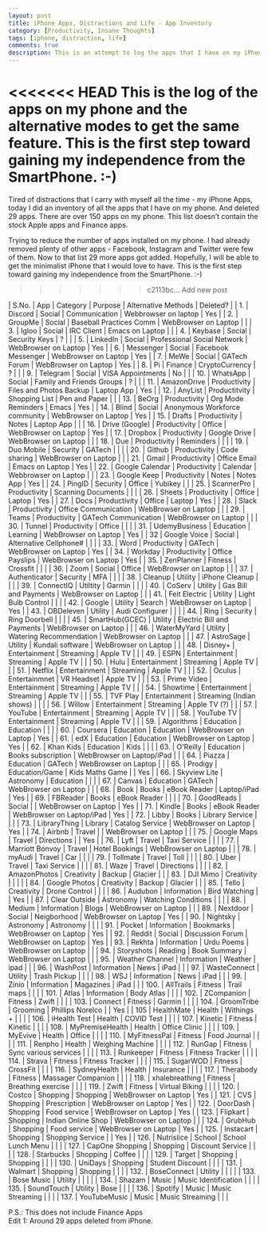 ```yaml
---
layout: post
title: iPhone Apps, Distractions and Life - App Inventory
category: [Productivity, Insane Thoughts]
tags: [iphone, distraction, life]
comments: true
description: This is an attempt to log the apps that I have on my iPhone.
---
```


<<<<<<< HEAD
This is the log of the apps on my phone and the alternative modes to get the same feature. This is the first step toward gaining my independence from the SmartPhone. :-)
=======
Tired of distractions that I carry with myself all the time - my iPhone Apps, today I did an inventory of all the apps that I have on my phone. And deleted 29 apps. There are over 150 apps on my phone. This list doesn’t contain the stock Apple apps and Finance apps.

Trying to reduce the number of apps installed on my phone. I had already removed plenty of other apps - Facebook, Instagram and Twitter were few of them. Now to that list 29 more apps got added. Hopefully, I will be able to get the minimalist iPhone that I would love to have. This is the first step toward gaining my independence from the SmartPhone. :-)
>>>>>>> c2113bc... Add new post

| S.No. | App             | Category       | Purpose                       | Alternative Methods       | Deleted? |
| 1.    | Discord         | Social         | Communication                 | Webbrowser on laptop      | Yes      |
| 2.    | GroupMe         | Social         | Baseball Practices Comm       | WebBrowser on Laptop      |          |
| 3.    | Igloo           | Social         | IRC Client                    | Emacs on Laptop           |          |
| 4.    | Keybase         | Social         | Security Keys                 | ?                         |          |
| 5.    | LinkedIn        | Social         | Professional Social Network   | WebBrowser on Laptop      | Yes      |
| 6.    | Messenger       | Social         | Facebook Messenger            | WebBrowser on Laptop      | Yes      |
| 7.    | MeWe            | Social         | GATech Forum                  | WebBrowser on Laptop      | Yes      |
| 8.    | Pi              | Finance        | CryptoCurrency                | ?                         |          |
| 9.    | Telegram        | Social         | VISA Appointments             | No                        |          |
| 10.   | WhatsApp        | Social         | Family and Friends Groups     | ?                         |          |
| 11.   | AmazonDrive     | Productivity   | Files and Photos Backup       | Laptop App                | Yes      |
| 12.   | AnyList         | Productitvity  | Shopping List                 | Pen and Paper             |          |
| 13.   | BeOrg           | Productivity   | Org Mode Reminders            | Emacs                     | Yes      |
| 14.   | Blind           | Social         | Anonymous Workforce community | WebBrowser on Laptop      | Yes      |
| 15.   | Drafts          | Productivity   | Notes                         | Laptop App                |          |
| 16.   | Drive (Google)  | Productivity   | Office                        | WebBrowser on Laptop      | Yes      |
| 17.   | Dropbox         | Productivity   | Google Drive                  | WebBrowser on Laptop      |          |
| 18.   | Due             | Productivity   | Reminders                     |                           |          |
| 19.   | Duo Mobile      | Security       | GATech                        |                           |          |
| 20.   | Github          | Productivity   | Code sharing                  | WebBrowser on Laptop      |          |
| 21.   | Gmail           | Productivity   | Office Email                  | Emacs on Laptop           | Yes      |
| 22.   | Google Calendar | Productivity   | Calendar                      | Webbrowser on Laptop      |          |
| 23.   | Google Keep     | Productivity   | Notes                         | Notes App                 | Yes      |
| 24.   | PingID          | Security       | Office                        | Yubikey                   |          |
| 25.   | ScannerPro      | Productivity   | Scanning Documents            |                           |          |
| 26.   | Sheets          | Productivity   | Office                        | Laptop                    | Yes      |
| 27.   | Docs            | Productivity   | Office                        | Laptop                    | Yes      |
| 28.   | Slack           | Productivity   | Office Communication          | WebBrowser on Laptop      |          |
| 29.   | Teams           | Productivity   | GATech Communication          | WebBrowser on Laptop      |          |
| 30.   | Tunnel          | Productivity   | Office                        |                           |          |
| 31.   | UdemyBusiness   | Education      | Learning                      | WebBrowser on Laptop      | Yes      |
| 32    | Google Voice    | Social         | Alternative Cellphone#        |                           |          |
| 33.   | Word            | Productivity   | GATech                        | WebBrowser on Laptop      | Yes      |
| 34.   | Workday         | Productivity   | Office Payslips               | WebBrowser on Laptop      | Yes      |
| 35.   | ZenPlanner      | Fitness        | Crossfit                      |                           |          |
| 36.   | Zoom            | Social         | Office                        | WebBrowser on Laptop      |          |
| 37.   | Authenticator   | Security       | MFA                           |                           |          |
| 38.   | Cleanup         | Utility        | iPhone Cleanup                |                           |          |
| 39.   | ConnectIQ       | Utiltity       | Garmin                        |                           |          |
| 40.   | CoServ          | Utility        | Gas Bill and Payments         | WebBrowser on Laptop      |          |
| 41.   | Feit Electric   | Utility        | Light Bulb Control            |                           |          |
| 42.   | Google          | Utility        | Search                        | WebBrowser on Laptop      | Yes      |
| 43.   | OBDeleven       | Utility        | Audi Configurer               |                           |          |
| 44.   | Ring            | Security       | Ring Doorbell                 |                           |          |
| 45.   | SmartHub(GCEC)  | Utility        | Electric Bill and Payments    | WebBrowser on Laptop      |          |
| 46.   | WaterMyYard     | Utility        | Watering Recommendation       | WebBrowser on Laptop      |          |
| 47.   | AstroSage       | Utility        | Kundali software              | WebBrowser on Laptop      |          |
| 48.   | Disney+         | Entertainment  | Streaming                     | Apple TV                  |          |
| 49.   | ESPN            | Entertainment  | Streaming                     | Apple TV                  |          |
| 50.   | Hulu            | Entertainment  | Streaming                     | Apple TV                  |          |
| 51.   | Netflix         | Entertainment  | Streaming                     | Apple TV                  |          |
| 52.   | Oculus          | Entertainmnet  | VR Headset                    | Apple TV                  |          |
| 53.   | Prime Video     | Entertainment  | Streaming                     | Apple TV                  |          |
| 54.   | Showtime        | Entertainment  | Streaming                     | Apple TV                  |          |
| 55.   | TVF Play        | Entertainment  | Streaming (Indian shows)      |                           |          |
| 56.   | Willow          | Entertainment  | Streaming                     | Apple TV (?)              |          |
| 57.   | YouTube         | Entertainment  | Streaming                     | Apple TV                  |          |
| 58.   | YouTube TV      | Entertainment  | Streaming                     | Apple TV                  |          |
| 59.   | Algorithms      | Education      | Education                     |                           |          |
| 60.   | Coursera        | Education      | Education                     | WebBrowser on Laptop      | Yes      |
| 61.   | edX             | Education      | Education                     | WebBrowser on Laptop      | Yes      |
| 62.   | Khan Kids       | Education      | Kids                          |                           |          |
| 63.   | O'Reilly        | Education      | Books subscription            | WebBrowser on Laptop/iPad |          |
| 64.   | Piazza          | Education      | GATech                        | WebBrowser on Laptop      |          |
| 65.   | Prodigy         | Education/Game | Kids Maths Game               |                           | Yes      |
| 66.   | Skyview Lite    | Astronomy      | Education                     |                           |          |
| 67.   | Canvas          | Education      | GATech                        | WebBrowser on Laptop      |          |
| 68.   | Book            | Books          | eBook Reader                  | Laptop/iPad               | Yes      |
| 69.   | FBReader        | Books          | eBook Reader                  |                           |          |
| 70.   | GoodReads       | Social         |                               | WebBrowser on Laptop      | Yes      |
| 71.   | Kindle          | Books          | eBook Reader                  | WebBrowser on Laptop/iPad | Yes      |
| 72.   | Libby           | Books          | Library Service               |                           |          |
| 73.   | LibraryThing    | Library        | Catalog Service               | WebBrowser on Laptop      | Yes      |
| 74.   | Airbnb          | Travel         |                               | WebBrowser on Laptop      |          |
| 75.   | Google Maps     | Travel         | Directions                    |                           | Yes      |
| 76.   | Lyft            | Travel         | Taxi Service                  |                           |          |
| 77.   | Marriott Bonvoy | Travel         | Hotel Bookings                | WebBrowser on Laptop      |          |
| 78.   | myAudi          | Travel         | Car                           |                           |          |
| 79.   | Tollmate        | Travel         | Toll                          |                           |          |
| 80.   | Uber            | Travel         | Taxi Service                  |                           |          |
| 81.   | Waze            | Travel         | Directions                    |                           |          |
| 82.   | AmazonPhotos    | Creativity     | Backup                        | Glacier                   |          |
| 83.   | DJI Mimo        | Creativity     |                               |                           |          |
| 84.   | Google Photos   | Creativity     | Backup                        | Glacier                   |          |
| 85.   | Tello           | Creativity     | Drone Control                 |                           |          |
| 86.   | Audubon         | Information    | Bird Watching                 |                           |  Yes     |
| 87.   | Clear Outside   | Astronomy      | Watching Conditions           |                           |          |
| 88.   | Medium          | Information    | Blogs                         | WebBrowser on Laptop      |          |
| 89.   | Nextdoor        | Social         | Neigborhood                   | WebBrowser on Laptop      | Yes      |
| 90.   | Nightsky        | Astronomy      | Astronomy                     |                           |          |
| 91.   | Pocket          | Information    | Bookmarks                     | WebBrowser on Laptop      | Yes      |
| 92.   | Reddit          | Social         | Discussion Forum              | WebBrowser on Laptop      | Yes      |
| 93.   | Rekhta          | Information    | Urdu Poems                    | WebBrowser on Laptop      |          |
| 94.   | Storyshots      | Reading        | Book Summary                  | WebBrowser on Laptop      |          |
| 95.   | Weather Channel | Information    | Weather                       | ipad                      |          |
| 96.   | WashPost        | Information    | News                          | iPad                      |          |
| 97.   | WasteConnect    | Utility        | Trash Pickup                  |                           |          |
| 98.   | WSJ             | Information    | News                          | iPad                      |          |
| 99.   | Zinio           | Information    | Magazines                     | iPad                      |          |
| 100.  | AllTrails       | Fitness        | Trail maps                    |                           |          |
| 101.  | Atlas           | Information    | Body Atlas                    |                           |          |
| 102.  | ZCompanion      | Fitness        | Zwift                         |                           |          |
| 103.  | Connect         | Fitness        | Garmin                        |                           |          |
| 104.  | GroomTribe      | Grooming       | Phillips Norelco              |                           | Yes      |
| 105   | HealthMate      | Health         | Withings +                    |                           |          |
| 106.  | iHealth Test    | Health         | COVID Test                    |                           |          |
| 107.  | Kinetic         | Fitness        | Kinetic                       |                           |          |
| 108.  | MyPremiseHealth | Health         | Office Clinic                 |                           |          |
| 109.  | MyEvive         | Health         | Office                        |                           |          |
| 110.  | MyFitnessPal    | Fitness        | Food Journal                  |                           |          |
| 111.  | Renpho          | Health         | Weighing Machine              |                           |          |
| 112.  | RunGap          | Fitness        | Sync various services         |                           |          |
| 113.  | Runkeeper       | Fitness        | Fitness Tracker               |                           |          |
| 114.  | Strava          | Fitness        | Fitness Tracker               |                           |          |
| 115.  | SugarWOD        | Fitness        | CrossFit                      |                           |          |
| 116.  | SydneyHealth    | Health         | Insurance                     |                           |          |
| 117.  | Therabody       | Fitness        | Massager Companion            |                           |          |
| 118.  | xhalebreathing  | Fitness        | Breathing exercise            |                           |          |
| 119.  | Zwift           | Fitness        | Virtual Biking                |                           |          |
| 120.  | Costco          | Shopping       | Shopping                      | WebBrowser on Laptop      |  Yes     |
| 121.  | CVS             | Shopping       | Prescription                  | WebBrowser on Laptop      |  Yes     |
| 122.  | DoorDash        | Shopping       | Food service                  | WebBrowser on Laptop      |  Yes     |
| 123.  | Flipkart        | Shopping       | Indian Online Shop            | WebBrowser on Laptop      |          |
| 124.  | GrubHub         | Shopping       | Food service                  | WebBrowser on Laptop      |  Yes     |
| 125.  | Instacart       | Shopping       | Shopping Service              |                           |  Yes     |
| 126.  | Nutrislice      | School         | School Lunch Menu             |                           |          |
| 127.  | CapOne Shopping | Shopping       | Discount Service              |                           |          |
| 128.  | Starbucks       | Shopping       | Coffee                        |                           |          |
| 129.  | Target          | Shopping       | Shopping                      |                           |          |
| 130.  | UniDays         | Shopping       | Student Discount              |                           |          |
| 131.  | Walmart         | Shopping       | Shopping                      |                           |          |
| 132.  | BoseConnect     | Utility        |                               |                           |          |
| 133.  | Bose Music      | Utility        |                               |                           |          |
| 134.  | Shazam          | Music          | Music Identification          |                           |          |
| 135.  | SoundTouch      | Utility        | Bose                          |                           |          |
| 136.  | Spotify         | Music          | Music Streaming               |                           |          |
| 137.  | YouTubeMusic    | Music          | Music Streaming               |                           |          |


P.S.: This does not include Finance Apps  
Edit 1: Around 29 apps deleted from iPhone.

